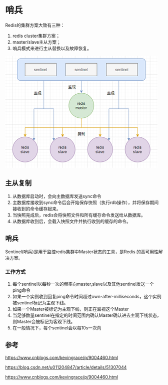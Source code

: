 # 哨兵
Redis的集群方案大致有三种：
1. redis cluster集群方案；
2. master/slave主从方案；
3. 哨兵模式来进行主从替换以及故障恢复。

![title](https://raw.githubusercontent.com/pallcard/noteImg/master/noteImg/2020/04/09/1586402498072-1586402498130.png)

## 主从复制

1. 从数据库启动时，会向主数据库发送sync命令
2. 主数据库接收到sync命令后会开始保存快照（执行rdb操作），并将保存期间接收到的命令缓存起来。
3. 当快照完成后，redis会将快照文件和所有缓存命令发送给从数据库。
4. 从数据库收到后，会载入快照文件并执行收到的缓存的命令。

## 哨兵
Sentinel(哨兵)是用于监控redis集群中Master状态的工具，是Redis 的高可用性解决方案。

### 工作方式
1. 每个sentinel以每秒一次的频率向master,slave以及其他sentinel发送一个ping命令
2. 如果一个实例收到回复ping命令时间超过own-after-milliseconds，这个实例被sentinel标记为主观下线。
3. 如果一个Master被标记为主观下线，则正在监视这个Master
4. 当足够数量sentinel在指定的时间范围内确认Master确认进去主观下线状态，则Master会被标记为客观下线。
5. 在一般情况下，每个sentinel会以每10s一次向


## 参考
https://www.cnblogs.com/kevingrace/p/9004460.html

https://blog.csdn.net/u011204847/article/details/51307044










































































https://www.cnblogs.com/kevingrace/p/9004460.html